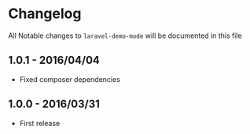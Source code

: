 # Changelog

All Notable changes to `laravel-demo-mode` will be documented in this file

## 1.0.1 - 2016/04/04

- Fixed composer dependencies

## 1.0.0 - 2016/03/31

- First release
